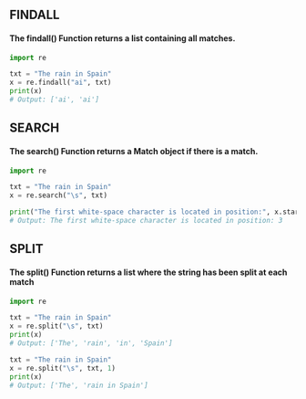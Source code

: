  ## FINDALL
#### The findall() Function returns a list containing all matches.

```py
import re

txt = "The rain in Spain"
x = re.findall("ai", txt)
print(x)
# Output: ['ai', 'ai']

```


## SEARCH
#### The search() Function returns a Match object if there is a match.

```py
import re

txt = "The rain in Spain"
x = re.search("\s", txt)

print("The first white-space character is located in position:", x.start()) 
# Output: The first white-space character is located in position: 3
```

## SPLIT
#### The split() Function returns a list where the string has been split at each match

```py
import re

txt = "The rain in Spain"
x = re.split("\s", txt)
print(x) 
# Output: ['The', 'rain', 'in', 'Spain']

txt = "The rain in Spain"
x = re.split("\s", txt, 1)
print(x) 
# Output: ['The', 'rain in Spain']
```

<!-- https://gist.github.com/rakeshsukla53/deb7e80cd2d0a0752fa1 -->
